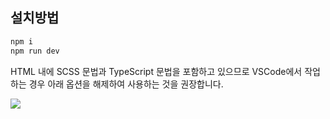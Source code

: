 ## 설치방법

```bash
npm i
npm run dev
```

HTML 내에 SCSS 문법과 TypeScript 문법을 포함하고 있으므로 VSCode에서 작업하는 경우 아래 옵션을 해제하여 사용하는 것을 권장합니다.

![](https://user-images.githubusercontent.com/35596687/160270541-9bfa9573-a730-4395-be2d-388639d75ce4.png)